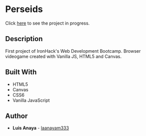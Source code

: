 # Perseids

Click [here](https://laanayam333.github.io/Perseids/) to see the project in progress.

## Description

First project of IronHack's Web Development Bootcamp. Browser videogame created with Vanilla JS, HTML5 and Canvas.

## Built With

* HTML5
* Canvas
* CSS6
* Vanilla JavaScript

## Author

* **Luis Anaya** - [laanayam333](https://github.com/laanayam333)
